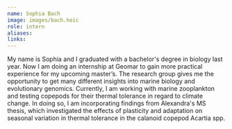 ```yaml
---
name: Sophia Bach
image: images/bach.heic
role: intern
aliases:
links:
---
```


My name is Sophia and I graduated with a bachelor's degree in biology last year. Now I am doing an internship at Geomar to gain more practical experience for my upcoming master’s. The research group gives me the opportunity to get many different insights into marine biology and evolutionary genomics. Currently, I am working with marine zooplankton and testing copepods for their thermal tolerance in regard to climate change. In doing so, I am incorporating findings from Alexandra's MS thesis, which investigated the effects of plasticity and adaptation on seasonal variation in thermal tolerance in the calanoid copepod Acartia spp. 
